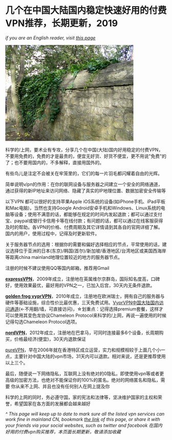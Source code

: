 # 几个在中国大陆国内稳定快速好用的付费VPN推荐，长期更新，2019

*if you are an English reader, visit [this page](https://topvpn.github.io/china)*

![2019年在中国能用的VPN 科学上网 翻墙， top vpn working fine in china，稳定好用的国外付费VPN推荐，中国vpn服务器，best vpn app for china, 付费vpn排行，中国vpn购买推荐，本页面推荐的VPN均支持以下常用系统/设备：Apple苹果iOS iPhone手机，(Google) android 安卓手机，Mac、Windows、Linux系统的电脑等，节点多、速度快、稳定好用](https://raw.githubusercontent.com/0dg/abc/master/cn-wall.png "墙")

科学的/上网，要术业有专攻，分享几个在中国(大陆)国内好用稳定的付费VPN，不要用免费的，免费的才是最贵的，便宜无好货、好货不便宜，更不用说"免费"的了；也不要用国内的，不多解释，直接用国外的。

有些鸟儿是注定不会被关在牢笼里的，它们的每一片羽毛都闪耀着自由的光辉。

简单说明v/pn的作用：在你的联网设备与服务器之间建立一个安全的网络通道，通过获得的新IP地址来访问网络、隐藏了真实的IP地理位置、数据加密安全传输等

以下VPN 都可以很好的支持苹果Apple iOS系统的设备(如iPhone手机、iPad平板和Mac电脑)，当然也支持Google Android安卓手机和Windows、Linux系统的电脑等设备；使用不满意的话，都能够在规定的时间内发起退款；都可以通过支付宝、paypal或银行卡信用卡等在线付款；有问题的话，都可以通过在线客服获得及时的帮助。各VPN的价格、付费周期及其它详情请到其各自的官网详细了解。
国内的用户，使用过程中，记得及时更新软件。

关于服务器节点的选用：根据你的需要和偏好选择相应的节点，平常使用的话，建议选择位于亚洲的日本(东京)/韩国(首尔)/新加坡/香港地区/台湾地区或美国西海岸等距离china mainland地理位置较近的地方的服务器节点。

注册的时候不建议使用QQ等国内邮箱，推荐用Gmail

[**expressVPN**](http://www.linkev.com/?a_fid=clover)，2009年成立，注册地在英属维尔京群岛，国际知名度高，口碑好，使用效果最优，最好用的VPN之一，已加入后宫，30天内无条件退款。

[**golden frog vyprVPN**](https://www.goldenfrog.com/zh/vyprvpn?offer_id=174&amp;aff_id=3008)，2010年成立，注册地在欧洲瑞士，拥有自己的服务器与硬件等基础设施，综合性价比最优惠，三天免费试用。[VyprVPN中国大陆国内访问通道](https://www.joingf.com/zh/vyprvpn/special/vpn-seasonal-special?offer_id=174&aff_id=3008&url_id=118)(←不用翻/墙，可直接访问)，☆划重点：记得选择premium套餐，这样才可以使用其变色龙协议Chameleon Protocol来科学的/上网，再说一遍使用的时候记得勾选Chameleon Protocol选项。

[**nordVPN**](https://go.nordvpn.net/aff_c?offer_id=15&amp;aff_id=13110)，2012年成立，注册地在巴拿马，可同时连接最多6个设备，长周期购买，价格最经济(便宜)，30天内退款保证

[pureVPN](https://billing.purevpn.com/aff.php?aff=35614)，早在2006年就在香港特区成立运营，实力和规模相较于上面几个小一点，主要针对中国大陆的vpn市场，31天内可以退款。相对来说，还是更推荐使用以上三个。

最后，随便说一下网络隐私，互联网上没有绝对的0隐私，即使使用vpn等或者更高级的加密方法，也绝对不能保证你的100%的匿名。绝对的网络匿名和隐私，需要 你从来不上网、并且也没有任何别人在网上提及你

科学的上网的同时，务必遵守国，家的宪法和法律等，坚决维护国家的主权和荣誉，希望国家在各方面的发展都会越来越好

*^ This page will keep up to date to mark sure all the listed vpn services can work fine in mainland CN, bookmark [the link](https://topvpn.github.io) of this page, or share it with your friends via your social websites, such as twitter and facebook 在国内好用的付费vpn购买推荐，本页面长期更新，敬请添加收藏*
